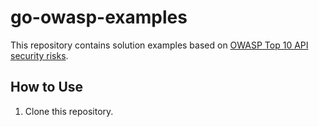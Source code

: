 # go-owasp-examples

This repository contains solution examples based on [OWASP Top 10 API security risks](https://owasp.org/API-Security/editions/2023/en/0x11-t10/).

## How to Use

1. Clone this repository.
